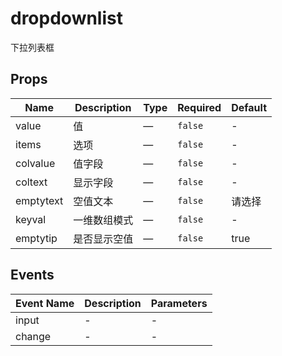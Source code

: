 # dropdownlist

下拉列表框

## Props

<!-- @vuese:dropdownlist:props:start -->
|Name|Description|Type|Required|Default|
|---|---|---|---|---|
|value|值|—|`false`|-|
|items|选项|—|`false`|-|
|colvalue|值字段|—|`false`|-|
|coltext|显示字段|—|`false`|-|
|emptytext|空值文本|—|`false`|请选择|
|keyval|一维数组模式|—|`false`|-|
|emptytip|是否显示空值|—|`false`|true|

<!-- @vuese:dropdownlist:props:end -->


## Events

<!-- @vuese:dropdownlist:events:start -->
|Event Name|Description|Parameters|
|---|---|---|
|input|-|-|
|change|-|-|

<!-- @vuese:dropdownlist:events:end -->


